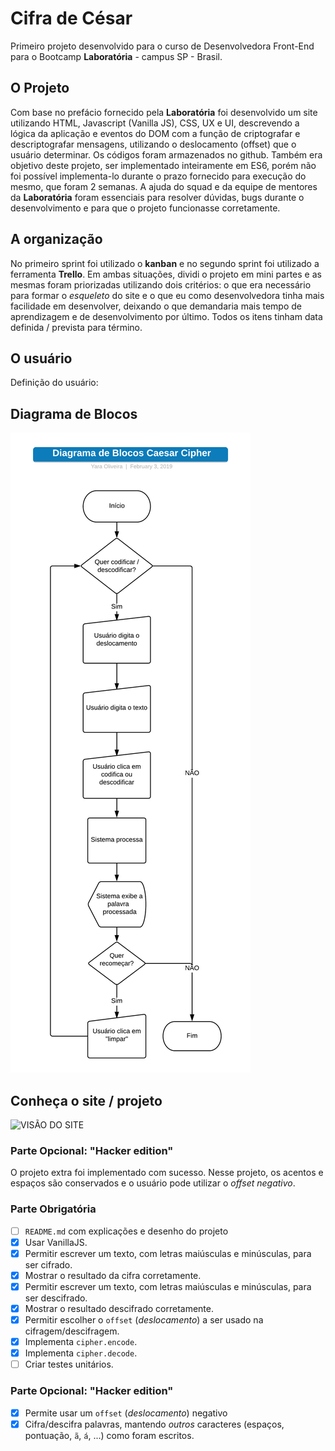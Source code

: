 ﻿# Cifra de César

Primeiro projeto desenvolvido para o curso de Desenvolvedora Front-End para o Bootcamp
**Laboratória** - campus SP - Brasil.

## O Projeto

Com base no prefácio fornecido pela **Laboratória** foi desenvolvido um site utilizando HTML, Javascript (Vanilla JS),  CSS, UX e UI, descrevendo a lógica da aplicação e eventos do DOM com a função de criptografar e descriptografar mensagens, utilizando o deslocamento (offset) que o usuário determinar.
Os códigos foram armazenados no github.
Também era objetivo deste projeto, ser implementado inteiramente em ES6, porém não foi possível implementa-lo durante o prazo fornecido para execução do mesmo, que foram 2 semanas. A ajuda do squad e da equipe de mentores da **Laboratória** foram essenciais para resolver dúvidas, bugs durante o desenvolvimento e para que o projeto funcionasse corretamente.

## A organização

No primeiro sprint foi utilizado o **kanban** e no segundo sprint foi utilizado a ferramenta **Trello**. Em ambas situações, dividi o projeto em mini partes e as mesmas foram priorizadas utilizando dois critérios: o que era necessário para formar o _esqueleto_ do site e o que eu como desenvolvedora tinha mais facilidade em desenvolver, deixando o que demandaria mais tempo de aprendizagem e de desenvolvimento por último. Todos os itens tinham data definida / prevista para término.

## O usuário
Definição do usuário:

## Diagrama de Blocos

![Diagrama de blocos - Caesar Cipher](https://github.com/YaOliveira/caesar-cipher/blob/master/Diagrama_Caesar_Cipher.png)

## Conheça o site / projeto
![VISÃO DO SITE](../Diagrama_Caesar_Cipher.png)

### Parte Opcional: "Hacker edition"

O projeto extra foi implementado com sucesso. Nesse projeto, os acentos e espaços são conservados e o usuário pode utilizar o _offset_ _negativo_.

### Parte Obrigatória

* [ ] `README.md` com explicações e desenho do projeto
* [x] Usar VanillaJS.
* [x] Permitir escrever um texto, com letras maiúsculas e minúsculas, para ser
  cifrado.
* [x] Mostrar o resultado da cifra corretamente.
* [x] Permitir escrever um texto, com letras maiúsculas e minúsculas, para ser
  descifrado.
* [x] Mostrar o resultado descifrado corretamente.
* [x] Permitir escolher o `offset` (_deslocamento_) a ser usado na
  cifragem/descifragem.
* [x] Implementa `cipher.encode`.
* [x] Implementa `cipher.decode`.
* [ ] Criar testes unitários.

### Parte Opcional: "Hacker edition"

* [x] Permite usar um `offset` (_deslocamento_) negativo
* [x] Cifra/descifra palavras, mantendo _outros_ caracteres (espaços, pontuação, `ã`, `á`, ...) como foram escritos.